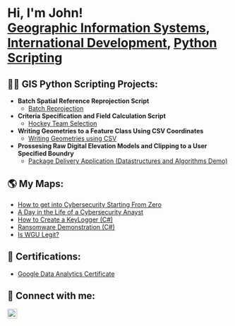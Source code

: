 <h1>Hi, I'm John! <br/><a href="https://github.com/johndoherty96">Geographic Information Systems</a>, <a href="www.linkedin.com/in/johndoherty95">International Development</a>, <a href="https://www.youtube.com/c/joshmadakor">Python Scripting</a></h1>

<h2>👨‍💻 GIS Python Scripting Projects:</h2>

- <b>Batch Spatial Reference Reprojection Script</b>
  - [Batch Reprojection](https://github.com/johndoherty96/Batch_SpatialReference/tree/main)
- <b>Criteria Specification and Field Calculation Script</b>
  - [Hockey Team Selection](https://github.com/johndoherty96/Hockey_Team_Selection)
- <b>Writing Geometries to a Feature Class Using CSV Coordinates </b>
  - [Writing Geometries using CSV](https://github.com/johndoherty96/Writing-Geometries-using-CSV/tree/main)
- <b>Prossesing Raw Digital Elevation Models and Clipping to a User Specified Boundry</b>
  - [Package Delivery Application (Datastructures and Algorithms Demo)](https://github.com/joshmadakor1/Package-Delivery-Pathfinding-Algorithm)

<h2>🌎 My Maps: </h2>

- [How to get into Cybersecurity Starting From Zero](https://www.youtube.com/watch?v=a83ASGn_V_s)
- [A Day in the Life of a Cybersecurity Anayst](https://www.youtube.com/watch?v=uHy3oM7NnoU)
- [How to Create a KeyLogger (C#)](https://www.youtube.com/watch?v=N-L9hklSlNk)
- [Ransomware Demonstration (C#)](https://www.youtube.com/watch?v=OfvdQeh79s0)
- [Is WGU Legit?](https://www.youtube.com/watch?v=E2MwRWxDBkA)

<h2>📜 Certifications: </h2>

- [Google Data Analytics Certificate](https://coursera.org/share/cb00c2f1bf3558526c8c4fd3639a5676)


<h2> 🤳 Connect with me:</h2>

[<img align="left" alt="JoshMadakor | LinkedIn" width="22px" src="https://cdn.jsdelivr.net/npm/simple-icons@v3/icons/linkedin.svg" />][linkedin]

[twitter]: https://twitter.com/joshmadakor
[youtube]: https://www.youtube.com/c/joshmadakor
[instagram]: https://www.instagram.com/joshmadakor/
[linkedin]: https://linkedin.com/in/joshmadakor

<!--
**joshmadakor1/joshmadakor1** is a ✨ _special_ ✨ repository because its `README.md` (this file) appears on your GitHub profile.

Here are some ideas to get you started:

- 🔭 I’m currently working on ...
- 🌱 I’m currently learning ...
- 👯 I’m looking to collaborate on ...
- 🤔 I’m looking for help with ...
- 💬 Ask me about ...
- 📫 How to reach me: ...
- 😄 Pronouns: ...
- ⚡ Fun fact: ...
-->
